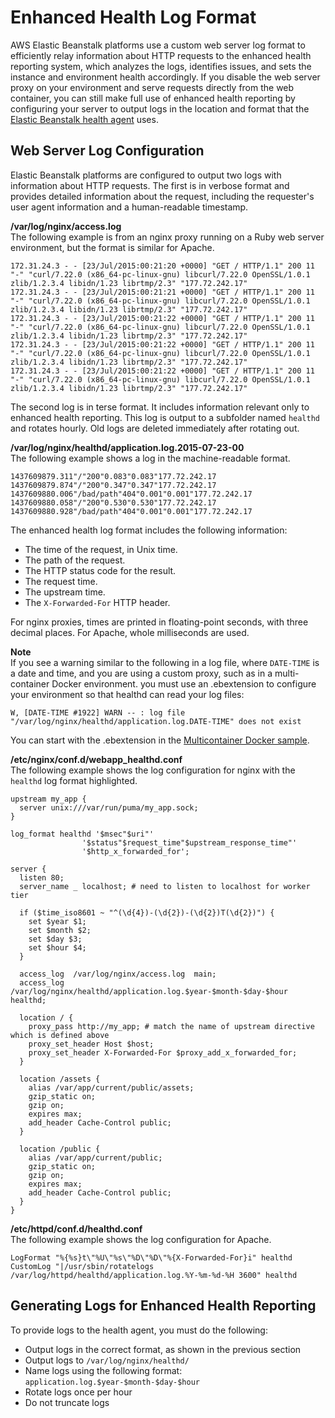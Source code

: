 # Enhanced Health Log Format<a name="health-enhanced-serverlogs"></a>

AWS Elastic Beanstalk platforms use a custom web server log format to efficiently relay information about HTTP requests to the enhanced health reporting system, which analyzes the logs, identifies issues, and sets the instance and environment health accordingly\. If you disable the web server proxy on your environment and serve requests directly from the web container, you can still make full use of enhanced health reporting by configuring your server to output logs in the location and format that the [Elastic Beanstalk health agent](health-enhanced.md#health-enhanced-agent) uses\.

## Web Server Log Configuration<a name="health-enhanced-serverlogs.configure"></a>

Elastic Beanstalk platforms are configured to output two logs with information about HTTP requests\. The first is in verbose format and provides detailed information about the request, including the requester's user agent information and a human\-readable timestamp\.

**/var/log/nginx/access\.log**  
The following example is from an nginx proxy running on a Ruby web server environment, but the format is similar for Apache\.

```
172.31.24.3 - - [23/Jul/2015:00:21:20 +0000] "GET / HTTP/1.1" 200 11 "-" "curl/7.22.0 (x86_64-pc-linux-gnu) libcurl/7.22.0 OpenSSL/1.0.1 zlib/1.2.3.4 libidn/1.23 librtmp/2.3" "177.72.242.17"
172.31.24.3 - - [23/Jul/2015:00:21:21 +0000] "GET / HTTP/1.1" 200 11 "-" "curl/7.22.0 (x86_64-pc-linux-gnu) libcurl/7.22.0 OpenSSL/1.0.1 zlib/1.2.3.4 libidn/1.23 librtmp/2.3" "177.72.242.17"
172.31.24.3 - - [23/Jul/2015:00:21:22 +0000] "GET / HTTP/1.1" 200 11 "-" "curl/7.22.0 (x86_64-pc-linux-gnu) libcurl/7.22.0 OpenSSL/1.0.1 zlib/1.2.3.4 libidn/1.23 librtmp/2.3" "177.72.242.17"
172.31.24.3 - - [23/Jul/2015:00:21:22 +0000] "GET / HTTP/1.1" 200 11 "-" "curl/7.22.0 (x86_64-pc-linux-gnu) libcurl/7.22.0 OpenSSL/1.0.1 zlib/1.2.3.4 libidn/1.23 librtmp/2.3" "177.72.242.17"
172.31.24.3 - - [23/Jul/2015:00:21:22 +0000] "GET / HTTP/1.1" 200 11 "-" "curl/7.22.0 (x86_64-pc-linux-gnu) libcurl/7.22.0 OpenSSL/1.0.1 zlib/1.2.3.4 libidn/1.23 librtmp/2.3" "177.72.242.17"
```

The second log is in terse format\. It includes information relevant only to enhanced health reporting\. This log is output to a subfolder named `healthd` and rotates hourly\. Old logs are deleted immediately after rotating out\.

**/var/log/nginx/healthd/application\.log\.2015\-07\-23\-00**  
The following example shows a log in the machine\-readable format\.

```
1437609879.311"/"200"0.083"0.083"177.72.242.17
1437609879.874"/"200"0.347"0.347"177.72.242.17
1437609880.006"/bad/path"404"0.001"0.001"177.72.242.17
1437609880.058"/"200"0.530"0.530"177.72.242.17
1437609880.928"/bad/path"404"0.001"0.001"177.72.242.17
```

The enhanced health log format includes the following information:
+ The time of the request, in Unix time\.
+ The path of the request\.
+ The HTTP status code for the result\.
+ The request time\.
+ The upstream time\.
+ The `X-Forwarded-For` HTTP header\.

For nginx proxies, times are printed in floating\-point seconds, with three decimal places\. For Apache, whole milliseconds are used\.

**Note**  
If you see a warning similar to the following in a log file, where `DATE-TIME` is a date and time, and you are using a custom proxy, such as in a multi\-container Docker environment\. you must use an \.ebextension to configure your environment so that healthd can read your log files:  

```
W, [DATE-TIME #1922] WARN -- : log file "/var/log/nginx/healthd/application.log.DATE-TIME" does not exist
```
You can start with the \.ebextension in the [Multicontainer Docker sample](https://docs.aws.amazon.com/elasticbeanstalk/latest/dg/samples/docker-multicontainer-v1.zip)\.

**/etc/nginx/conf\.d/webapp\_healthd\.conf**  
The following example shows the log configuration for nginx with the `healthd` log format highlighted\.

```
upstream my_app {
  server unix:///var/run/puma/my_app.sock;
}

log_format healthd '$msec"$uri"'
                '$status"$request_time"$upstream_response_time"'
                '$http_x_forwarded_for';

server {
  listen 80;
  server_name _ localhost; # need to listen to localhost for worker tier

  if ($time_iso8601 ~ "^(\d{4})-(\d{2})-(\d{2})T(\d{2})") {
    set $year $1;
    set $month $2;
    set $day $3;
    set $hour $4;
  }

  access_log  /var/log/nginx/access.log  main;
  access_log /var/log/nginx/healthd/application.log.$year-$month-$day-$hour healthd;

  location / {
    proxy_pass http://my_app; # match the name of upstream directive which is defined above
    proxy_set_header Host $host;
    proxy_set_header X-Forwarded-For $proxy_add_x_forwarded_for;
  }

  location /assets {
    alias /var/app/current/public/assets;
    gzip_static on;
    gzip on;
    expires max;
    add_header Cache-Control public;
  }

  location /public {
    alias /var/app/current/public;
    gzip_static on;
    gzip on;
    expires max;
    add_header Cache-Control public;
  }
}
```

**/etc/httpd/conf\.d/healthd\.conf**  
The following example shows the log configuration for Apache\.

```
LogFormat "%{%s}t\"%U\"%s\"%D\"%D\"%{X-Forwarded-For}i" healthd
CustomLog "|/usr/sbin/rotatelogs /var/log/httpd/healthd/application.log.%Y-%m-%d-%H 3600" healthd
```

## Generating Logs for Enhanced Health Reporting<a name="health-enhanced-serverlogs.generate"></a>

To provide logs to the health agent, you must do the following:
+ Output logs in the correct format, as shown in the previous section
+ Output logs to `/var/log/nginx/healthd/`
+ Name logs using the following format: `application.log.$year-$month-$day-$hour`
+ Rotate logs once per hour
+ Do not truncate logs